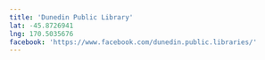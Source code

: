 ```yaml
---
title: 'Dunedin Public Library'
lat: -45.8726941
lng: 170.5035676
facebook: 'https://www.facebook.com/dunedin.public.libraries/'
---
```

